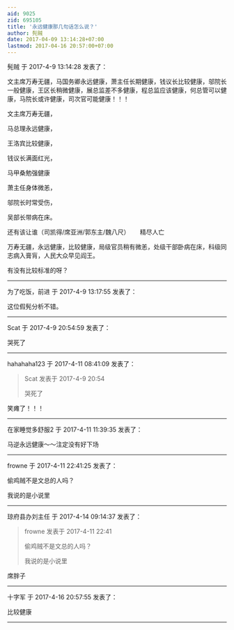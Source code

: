 ```yaml
---
aid: 9025
zid: 695105
title: '永远健康那几句话怎么说？'
author: 髡贼
date: 2017-04-09 13:14:28+07:00
lastmod: 2017-04-16 20:57:00+07:00
---
```


髡贼 于 2017-4-9 13:14:28 发表了：

文主席万寿无疆，马国务卿永远健康，萧主任长期健康，钱议长比较健康，邬院长一般健康，王区长稍微健康，展总监差不多健康，程总监应该健康，何总管可以健康，马院长或许健康，司次官可能健康！！！

文主席万寿无疆，

马总理永远健康，

王洛宾比较健康，

钱议长满面红光，

马甲桑勉强健康

萧主任身体微恙，

邬院长时常受伤，

吴部长带病在床。

还有该让谁（司凯得/席亚洲/郭东主/魏八尺）      精尽人亡

万寿无疆，永远健康，比较健康，局级官员稍有微恙，处级干部卧病在床，科级同志病入膏肓，人民大众早见阎王。

有没有比较标准的呀？

---------

为了吃饭，前进 于 2017-4-9 13:17:55 发表了：

这位假髡分析不错。

---------

Scat 于 2017-4-9 20:54:59 发表了：

哭死了

---------

hahahaha123 于 2017-4-11 08:41:09 发表了：

> Scat 发表于 2017-4-9 20:54
> 
> 哭死了



笑瘫了！！！

---------

在家睡觉多舒服2 于 2017-4-11 11:39:35 发表了：

马逆永远健康～～注定没有好下场

---------

frowne 于 2017-4-11 22:41:25 发表了：

偷鸡贼不是文总的人吗？

我说的是小说里

---------

琼府县办刘主任 于 2017-4-14 09:14:37 发表了：

> frowne 发表于 2017-4-11 22:41
> 
> 偷鸡贼不是文总的人吗？
> 
> 我说的是小说里



席胖子

---------

十字军 于 2017-4-16 20:57:55 发表了：

比较健康

---------

